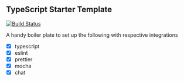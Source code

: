 ## TypeScript Starter Template

[![Build Status](https://travis-ci.com/YashKumarVerma/typescript-template.svg?branch=master)](https://travis-ci.com/YashKumarVerma/typescript-template)

A handy boiler plate to set up the following with respective integrations

- [x] typescript
- [x] eslint
- [x] prettier
- [x] mocha
- [x] chat
